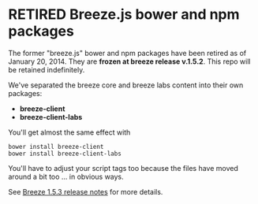 # RETIRED Breeze.js bower and npm packages

The former "breeze.js" bower and npm packages have been retired as of January 20, 2014. They are **frozen at breeze release v.1.5.2**. This repo will be retained indefinitely.

We've separated the breeze core and breeze labs content into their own packages:
* **breeze-client**
* **breeze-client-labs**

You'll get almost the same effect with

    bower install breeze-client
    bower install breeze-client-labs

You'll have to adjust your script tags too because the files have moved around a bit too ... in obvious ways.

See [Breeze 1.5.3 release notes](http://www.getbreezenow.com/documentation/release-notes#breeze-client-news) for more details.
